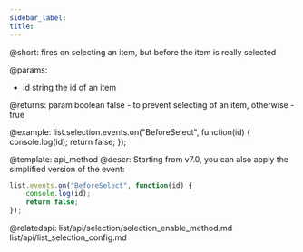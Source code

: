 ```yaml
---
sidebar_label: 
title: 
---          
```


@short: fires on selecting an item, but before the item is really selected


@params:
- id    string  the id of an item

@returns:
param   boolean     false - to prevent selecting of an item, otherwise - true


@example:
list.selection.events.on("BeforeSelect", function(id) {
    console.log(id);
    return false;
});

@template: api_method
@descr:
Starting from v7.0, you can also apply the simplified version of the event:

~~~js
list.events.on("BeforeSelect", function(id) {
    console.log(id);
    return false;
});
~~~

@relatedapi: 
list/api/selection/selection_enable_method.md
list/api/list_selection_config.md






